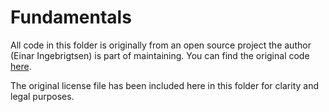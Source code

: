 # Fundamentals

All code in this folder is originally from an open source project the author (Einar Ingebrigtsen) is part of maintaining.
You can find the original code [here](https://github.com/aksio-insurtech/Cratis/tree/main/Source/Fundamentals).

The original license file has been included here in this folder for clarity and legal purposes.
